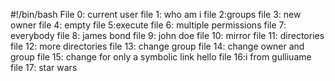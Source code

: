 #!/bin/bash
File 0: current user
file 1: who am i
file 2:groups
file 3: new owner
file 4: empty
file 5:execute
file 6: multiple permissions
file 7: everybody
file 8: james bond
file 9: john doe
file 10: mirror
file 11: directories
file 12: more directories
file 13: change group
file 14: change owner and group
file 15: change for only a symbolic link hello
file 16:i from gulliuame
file 17: star wars
